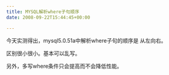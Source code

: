 ```yaml
---
title: MYSQL解析where子句顺序
date: 2008-09-22T15:44:45+00:00

---
```

今天实测得出，mysql5.0.51a中解析where子句的顺序是 从左向右。

区别很小很小。基本可以乱写。

另外，多写where条件只会提高而不会降低性能。</p>
